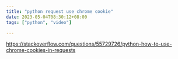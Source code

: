 ```yaml
---
title: "python request use chrome cookie"
date: 2023-05-04T08:30:12+08:00
tags: ["python", "video"]

---
```

https://stackoverflow.com/questions/55729726/python-how-to-use-chrome-cookies-in-requests